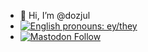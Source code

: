 - 👋 Hi, I’m @dozjul
- [![English pronouns: ey/they](https://badges.thejulian.uk/badge/Pronouns-ey/they-fuchsia)](http://s.thejulian.uk/Cj0heJn)
- [![Mastodon Follow](https://badges.thejulian.uk/mastodon/follow/109290771140544182?color=blue&domain=https%3A%2F%2Fcatcatnya.com&label=%40julian%40catcatnya.com&logo=mastodon&logoColor=white&style=for-the-badge)](http://s.thejulian.uk/OQx2EkS)
<!---
dozjul/dozjul is a ✨ special ✨ repository because its `README.md` (this file) appears on your GitHub profile.
You can click the Preview link to take a look at your changes.
--->
